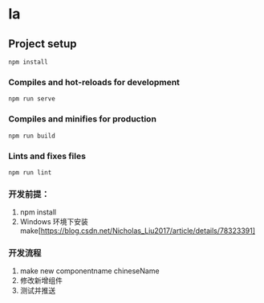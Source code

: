 # la

## Project setup
```
npm install
```

### Compiles and hot-reloads for development
```
npm run serve
```

### Compiles and minifies for production
```
npm run build
```

### Lints and fixes files
```
npm run lint
```
### 开发前提：
1. npm install
2. Windows 环境下安装 make[https://blog.csdn.net/Nicholas_Liu2017/article/details/78323391]
### 开发流程
1. make new componentname chineseName
2. 修改新增组件
3. 测试并推送
